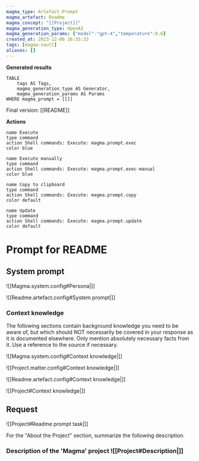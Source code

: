 ```yaml
---
magma_type: Artefact.Prompt
magma_artefact: Readme
magma_concept: "[[Project]]"
magma_generation_type: OpenAI
magma_generation_params: {"model":"gpt-4","temperature":0.6}
created_at: 2023-12-06 16:35:33
tags: [magma-vault]
aliases: []
---
```


**Generated results**

```dataview
TABLE
	tags AS Tags,
	magma_generation_type AS Generator,
	magma_generation_params AS Params
WHERE magma_prompt = [[]]
```

Final version: [[README]]

**Actions**

```button
name Execute
type command
action Shell commands: Execute: magma.prompt.exec
color blue
```
```button
name Execute manually
type command
action Shell commands: Execute: magma.prompt.exec-manual
color blue
```
```button
name Copy to clipboard
type command
action Shell commands: Execute: magma.prompt.copy
color default
```
```button
name Update
type command
action Shell commands: Execute: magma.prompt.update
color default
```

# Prompt for README

## System prompt

![[Magma.system.config#Persona|]]

![[Readme.artefact.config#System prompt|]]

### Context knowledge

The following sections contain background knowledge you need to be aware of, but which should NOT necessarily be covered in your response as it is documented elsewhere. Only mention absolutely necessary facts from it. Use a reference to the source if necessary.

![[Magma.system.config#Context knowledge|]]

![[Project.matter.config#Context knowledge|]]

![[Readme.artefact.config#Context knowledge|]]

![[Project#Context knowledge|]]


## Request

![[Project#Readme prompt task|]]

For the "About the Project" section, summarize the following description.

### Description of the 'Magma' project ![[Project#Description|]]

